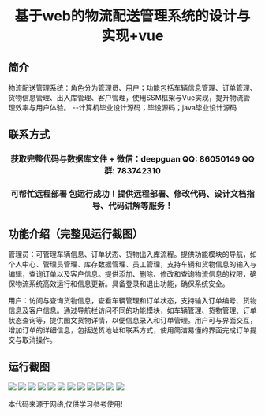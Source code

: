 <p><h1 align="center">基于web的物流配送管理系统的设计与实现+vue</h1></p>

## 简介
物流配送管理系统：角色分为管理员、用户；功能包括车辆信息管理、订单管理、货物信息管理、出入库管理、客户管理，使用SSM框架与Vue实现，提升物流管理效率与用户体验。    --计算机毕业设计源码；毕设源码；java毕业设计源码


## 联系方式
<p><h3 align="center">获取完整代码与数据库文件 + 微信：deepguan QQ: 86050149 QQ群: 783742310</h3></p>
<p><h3 align="center">可帮忙远程部署 包运行成功！提供远程部署、修改代码、设计文档指导、代码讲解等服务！</h3></p>

## 功能介绍（完整见运行截图）
管理员：可管理车辆信息、订单状态、货物出入库流程。提供功能模块的导航，如个人中心、管理员管理、库存数据管理、员工管理，支持车辆和货物信息的输入与编辑，查询订单以及客户信息。提供添加、删除、修改和查询物流信息的权限，确保物流系统高效运行和信息更新。具备登录和退出功能，确保系统安全。

用户：访问与查询货物信息，查看车辆管理和订单状态，支持输入订单编号、货物信息及客户信息。通过导航栏访问不同的功能模块，如车辆管理、货物管理、订单状态查询等，提供图文货物详情，以便信息录入和订单管理。用户可与界面交互，增加订单的详细信息，包括送货地址和联系方式，使用简洁易懂的界面完成订单提交与取消操作。


## 运行截图
![](img/001.jpg)
![](img/002.jpg)
![](img/003.jpg)
![](img/004.jpg)
![](img/005.jpg)
![](img/006.jpg)
![](img/007.jpg)
![](img/008.jpg)
![](img/009.jpg)
![](img/010.jpg)
![](img/011.jpg)
![](img/012.jpg)

<p>本代码来源于网络,仅供学习参考使用!</p>
